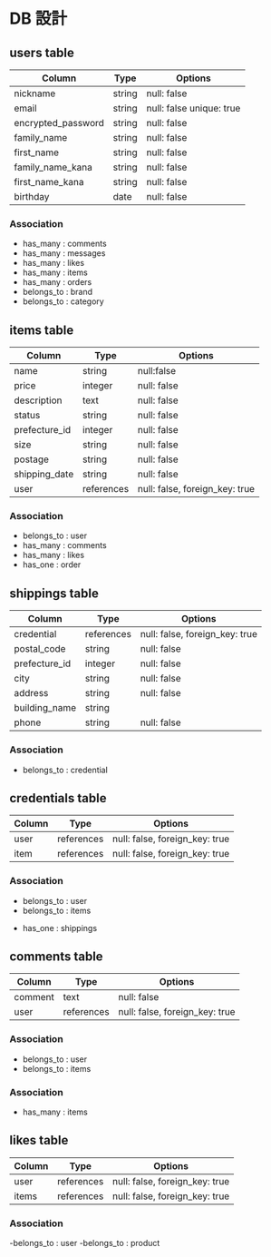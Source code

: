 # DB 設計

## users table

| Column             | Type                | Options                   |
|--------------------|---------------------|---------------------------|
| nickname           | string              | null: false               |
| email              | string              | null: false   unique: true|
| encrypted_password | string              | null: false               |
| family_name        | string              | null: false               |
| first_name         | string              | null: false               |
| family_name_kana   | string              | null: false               |
| first_name_kana    | string              | null: false               |
| birthday           | date                | null: false               |

### Association

- has_many : comments
- has_many : messages
- has_many : likes
- has_many : items
- has_many : orders
- belongs_to : brand
- belongs_to : category



## items table

| Column      | Type       | Options                        |
|-------------|------------|--------------------------------|
|   name      |  string    | null:false                     | 
|   price     |  integer   | null: false                    |
| description |  text      | null: false                    |
|  status     |  string    | null: false                    |
|prefecture_id|  integer   | null: false                    |
|   size      |  string    | null: false                    |
|   postage   | string     | null: false                    |
|shipping_date| string     | null: false                    |
|   user      | references | null: false, foreign_key: true |


### Association

- belongs_to : user
- has_many : comments
- has_many : likes
- has_one  : order





## shippings table

| Column      | Type       | Options                        |
|-------------|------------|--------------------------------|
|credential   | references | null: false, foreign_key: true |
|  postal_code| string     | null: false                    |
|prefecture_id| integer    | null: false                    |
|  city       | string     | null: false                    |
| address     | string     | null: false                    |
|building_name| string     |                                |
|  phone      | string     | null: false                    |


### Association

- belongs_to : credential

## credentials table
| Column      | Type       | Options                        |
|-------------|------------|--------------------------------|
|  user       | references | null: false, foreign_key: true |
|  item       | references | null: false, foreign_key: true |

### Association

- belongs_to : user
- belongs_to : items
* has_one : shippings

## comments table
| Column      | Type       | Options                        |
|-------------|------------|--------------------------------|
|  comment    | text       | null: false                    |
|  user       | references | null: false, foreign_key: true |

### Association

- belongs_to : user
- belongs_to : items


### Association

- has_many : items

## likes table
| Column      | Type       | Options                        |
|-------------|------------|--------------------------------|
|  user       |references  | null: false, foreign_key: true |
|  items      |references  | null: false, foreign_key: true |


### Association

-belongs_to : user
-belongs_to : product